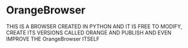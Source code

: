 # OrangeBrowser
THIS IS A BROWSER CREATED IN PYTHON AND IT IS FREE TO MODIFY, CREATE ITS VERSIONS CALLED ORANGE AND PUBLISH AND EVEN IMPROVE THE OrangeBrowser ITSELF
